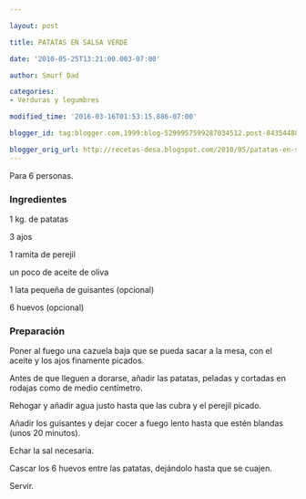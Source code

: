 ```yaml
---

layout: post

title: PATATAS EN SALSA VERDE

date: '2010-05-25T13:21:00.003-07:00'

author: Smurf Dad

categories:
- Verduras y legumbres

modified_time: '2016-03-16T01:53:15.886-07:00'

blogger_id: tag:blogger.com,1999:blog-5299957599287034512.post-8435448875563448376

blogger_orig_url: http://recetas-desa.blogspot.com/2010/05/patatas-en-salsa-verde.html
---
```


Para 6 personas.

<h3>Ingredientes</h3>

1 kg. de patatas

3 ajos

1 ramita de perejil

un poco de aceite de oliva

1 lata pequeña de guisantes (opcional)

6 huevos (opcional)

<h3>Preparación</h3>

Poner al fuego una cazuela baja que se pueda sacar a la mesa, con el aceite y los ajos finamente picados.

Antes de que lleguen a dorarse, añadir las patatas, peladas y cortadas en rodajas como de medio centímetro.

Rehogar y añadir agua justo hasta que las cubra y el perejil picado.

Añadir los guisantes y dejar cocer a fuego lento hasta que estén blandas (unos 20 minutos).

Echar la sal necesaria.

Cascar los 6 huevos entre las patatas, dejándolo hasta que se cuajen.

Servir.
